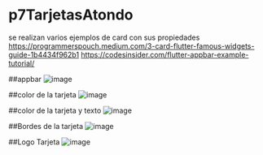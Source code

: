 # p7TarjetasAtondo
se realizan varios ejemplos de card con sus propiedades
https://programmerspouch.medium.com/3-card-flutter-famous-widgets-guide-1b4434f962b1
https://codesinsider.com/flutter-appbar-example-tutorial/


##appbar
![image](https://github.com/user-attachments/assets/a35b6c4a-d40b-4885-a015-79fa9d353fb9)


##color de la tarjeta
![image](https://github.com/user-attachments/assets/b644ccf1-7313-4bef-ab76-a626f08ff370)



##color de la tarjeta y texto
![image](https://github.com/user-attachments/assets/54ee9c78-b5f8-4ed9-92a5-9d5524f1a385)

##Bordes de la tarjeta
![image](https://github.com/user-attachments/assets/dcdea86d-4cf2-4805-8ded-bfa96016a548)


##Logo Tarjeta
![image](https://github.com/user-attachments/assets/385ed5cf-5787-4349-afae-449df069b630)
